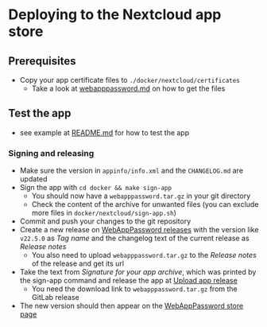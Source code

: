 # Deploying to the Nextcloud app store

## Prerequisites

- Copy your app certificate files to `./docker/nextcloud/certificates`
    - Take a look at [webapppassword.md](https://gitlab.tugraz.at/vpu-private/vpu-docs-private/-/blob/master/docs/projects/webapppassword.md)
      on how to get the files

## Test the app

- see example at [README.md](../README.md) for how to test the app

### Signing and releasing

- Make sure the version in `appinfo/info.xml` and the `CHANGELOG.md` are updated
- Sign the app with `cd docker && make sign-app`
    - You should now have a `webapppassword.tar.gz` in your git directory
    - Check the content of the archive for unwanted files (you can exclude more files in
      `docker/nextcloud/sign-app.sh`)
- Commit and push your changes to the git repository
- Create a new release on [WebAppPassword releases](https://gitlab.tugraz.at/dbp/nextcloud/webapppassword/-/releases/)
  with the version like `v22.5.0` as *Tag name* and the changelog text of the current release as *Release notes*
    - You also need to upload `webapppassword.tar.gz` to the *Release notes* of the release and get its url
- Take the text from *Signature for your app archive*, which was printed by the sign-app command and
  release the app at [Upload app release](https://apps.nextcloud.com/developer/apps/releases/new)
    - You need the download link to `webapppassword.tar.gz` from the GitLab release
- The new version should then appear on the [WebAppPassword store page](https://apps.nextcloud.com/apps/webapppassword)
